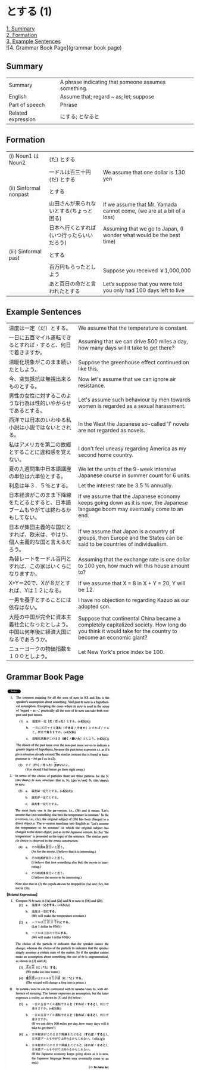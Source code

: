# とする (1)

[1. Summary](#summary)<br>
[2. Formation](#formation)<br>
[3. Example Sentences](#example-sentences)<br>
![4. Grammar Book Page](grammar book page)<br>


## Summary

<table><tr>   <td>Summary</td>   <td>A phrase indicating that someone assumes something.</td></tr><tr>   <td>English</td>   <td>Assume that; regard ~ as; let; suppose</td></tr><tr>   <td>Part of speech</td>   <td>Phrase</td></tr><tr>   <td>Related expression</td>   <td>にする; となると</td></tr></table>

## Formation

<table class="table"><tbody><tr class="tr head"><td class="td"><span class="numbers">(i)</span> <span class="bold">Noun<span class="subscript">1</span> は Noun<span class="subscript">2</span></span></td><td class="td"><span>(だ)</span> <span class="concept">とする</span></td><td class="td"></td></tr><tr class="tr"><td class="td"></td><td class="td"><span>一ドルは百三十円(だ)</span> <span class="concept">とする</span></td><td class="td"><span>We assume that one dollar is 130 yen</span></td></tr><tr class="tr head"><td class="td"><span class="numbers">(ii)</span> <span class="bold">Sinformal nonpast</span></td><td class="td"><span class="concept">とする</span></td><td class="td"></td></tr><tr class="tr"><td class="td"></td><td class="td"><span>山田さんが来られない</span><span class="concept">とする</span><span>(ちょっと困る)</span> </td><td class="td"><span>If we assume that Mr. Yamada cannot come, (we are at a bit of a loss)</span> </td></tr><tr class="tr"><td class="td"></td><td class="td"><span>日本へ行く</span><span class="concept">とすれば</span><span>(いつ行ったらいいだろう)</span> </td><td class="td"><span>Assuming that we go to Japan, (I wonder what would be the best time)</span> </td></tr><tr class="tr head"><td class="td"><span class="numbers">(iii)</span> <span class="bold">Sinformal past</span></td><td class="td"><span class="concept">とする</span></td><td class="td"></td></tr><tr class="tr"><td class="td"></td><td class="td"><span>百万円もらった</span><span class="concept">としよう</span></td><td class="td"><span>Suppose you received ￥1,000,000</span></td></tr><tr class="tr"><td class="td"></td><td class="td"><span>あと百日の命だと言われた</span><span class="concept">とする</span></td><td class="td"><span>Let’s suppose that you were told you only had 100 days left to live</span></td></tr></tbody></table>

## Example Sentences

<table><tr>   <td>温度は一定（だ）とする。</td>   <td>We assume that the temperature is constant.</td></tr><tr>   <td>一日に五百マイル運転できるとすれば・すると、何日で着きますか。</td>   <td>Assuming that we can drive 500 miles a day, how many days will it take to get there?</td></tr><tr>   <td>温暖化現象がこのまま続いたとしよう。</td>   <td>Suppose the greenhouse effect continued on like this.</td></tr><tr>   <td>今、空気抵抗は無視出来るものとする。</td>   <td>Now let's assume that we can ignore air resistance.</td></tr><tr>   <td>男性の女性に対するこのような行為は性的いやがらせであるとする。</td>   <td>Let's assume such behaviour by men towards women is regarded as a sexual harassment.</td></tr><tr>   <td>西洋では日本のいわゆる私小説は小説ではないとされる。</td>   <td>In the West the Japanese so-called 'I' novels are not regarded as novels.</td></tr><tr>   <td>私はアメリカを第二の故郷とすることに違和感を覚えない。</td>   <td>I don't feel uneasy regarding America as my second home country.</td></tr><tr>   <td>夏の九週間集中日本語講座の単位は六単位とする。</td>   <td>We let the units of the 9-week intensive Japanese course in summer count for 6 units.</td></tr><tr>   <td>利息は年３．５％とする。</td>   <td>Let the interest rate be 3.5 % annually.</td></tr><tr>   <td>日本経済がこのまま下降線をたどるとすると、日本語ブームもやがては終わるかもしてない。</td>   <td>If we assume that the Japanese economy keeps going down as it is now, the Japanese language boom may eventually come to an end.</td></tr><tr>   <td>日本が集団主義的な国だとすれば、欧米は、やはり、個人主義的な国と言えるだろう。</td>   <td>If we assume that Japan is a country of groups, then Europe and the States can be said to be countries of individualism.</td></tr><tr>   <td>為替レートを一ドル百円とすれば、この家はいくらになりますか。</td>   <td>Assuming that the exchange rate is one dollar to 100 yen, how much will this house amount to?</td></tr><tr>   <td>X+Y＝20で、Xが８だとすれば、Yは１２になる。</td>   <td>If we assume that X = 8 in X + Y = 20, Y will be 12.</td></tr><tr>   <td>一男を養子とすることには依存はない。</td>   <td>I have no objection to regarding Kazuo as our adopted son.</td></tr><tr>   <td>大陸の中国が完全に資本主義社会になったとしよう。中国は何年後に経済大国になるであろうか。</td>   <td>Suppose that continental China became a completely capitalized society. How long do you think it would take for the country to become an economic giant?</td></tr><tr>   <td>ニューヨークの物価指数を１００としよう。</td>   <td>Let New York's price index be 100.</td></tr></table>

## Grammar Book Page

![](../img/Intermediateとする1.png)

